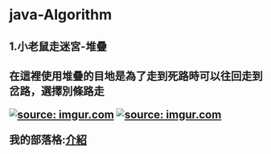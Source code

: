 # java-Algorithm

<h2>1.小老鼠走迷宮-堆疊<h2>
<p>在這裡使用堆疊的目地是為了走到死路時可以往回走到岔路，選擇別條路走</p>
<a href="https://imgur.com/tdrhnYK"><img src="https://i.imgur.com/tdrhnYK.png" title="source: imgur.com" /></a>
<a href="https://imgur.com/gne3fgy"><img src="https://i.imgur.com/gne3fgy.png" title="source: imgur.com" /></a>  
<p>我的部落格:<a href="https://programming727.pixnet.net/blog/post/44415388-java-%E5%B0%8F%E8%80%81%E9%BC%A0%E8%B5%B0%E8%BF%B7%E5%AE%AE(%E5%A0%86%E7%96%8A)">介紹</a></p>
